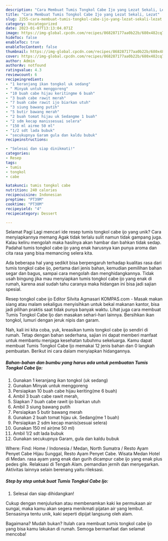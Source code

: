```yaml
---
description: "Cara Membuat Tumis Tongkol Cabe Ijo yang Lezat Sekali, Lezat"
title: "Cara Membuat Tumis Tongkol Cabe Ijo yang Lezat Sekali, Lezat"
slug: 2255-cara-membuat-tumis-tongkol-cabe-ijo-yang-lezat-sekali-lezat
category: Uncategorized
date: 2023-01-07T13:13:04.071Z
image: https://img-global.cpcdn.com/recipes/868287177aa0b22b/680x482cq70/tumis-tongkol-cabe-ijo-foto-resep-utama.jpg
hideToc: false
enableToc: true
enableTocContent: false
thumbnail: https://img-global.cpcdn.com/recipes/868287177aa0b22b/680x482cq70/tumis-tongkol-cabe-ijo-foto-resep-utama.jpg
cover: https://img-global.cpcdn.com/recipes/868287177aa0b22b/680x482cq70/tumis-tongkol-cabe-ijo-foto-resep-utama.jpg
author: Admin
authorAv: notfound
ratingvalue: 4.3
reviewcount: 6
recipeingredient:
- "1 keranjang ikan tongkol uk sedang"
- " Minyak untuk menggoreng"
- "10 buah cabe hijau keritingme 6 buah"
- "3 buah cabe rawit merah"
- "7 buah cabe rawit ijo biarkan utuh"
- "3 siung bawang putih"
- "5 butir bawang merah"
- "2 buah tomat hijau uk Sedangme 1 buah"
- "2 sdm kecap manissesuai selera"
- "150 ml airme 50 ml"
- "1/2 sdt lada bubuk"
- "secukupnya Garam gula dan kaldu bubuk"
recipeinstructions:

- "Selesai dan siap dinikmati!"
categories:
- Resep
tags:
- tumis
- tongkol
- cabe

katakunci: tumis tongkol cabe 
nutrition: 240 calories
recipecuisine: Indonesian
preptime: "PT39M"
cooktime: "PT30M"
recipeyield: "4"
recipecategory: Dessert

---
```



Selamat Pagi Lagi mencari ide resep tumis tongkol cabe ijo yang unik? Cara menyiapkannya memang Agak tidak terlalu sulit namun tidak gampang juga. Kalau keliru mengolah maka hasilnya akan hambar dan bahkan tidak sedap. Padahal tumis tongkol cabe ijo yang enak harusnya kan punya aroma dan cita rasa yang bisa memancing selera kita.


Ada beberapa hal yang sedikit bisa berpengaruh terhadap kualitas rasa dari tumis tongkol cabe ijo, pertama dari jenis bahan, kemudian pemilihan bahan segar dan bagus, sampai cara mengolah dan menghidangkannya. Tidak usah bingung jika mau menyiapkan tumis tongkol cabe ijo yang enak di rumah, karena asal sudah tahu caranya maka hidangan ini bisa jadi sajian spesial.

Resep tongkol cabe ijo Editor Silvita Agmasari KOMPAS.com - Masak makan siang atau malam sekaligus menyisihkan untuk bekal makanan kantor, bisa jadi pilihan praktis saat tidak punya banyak waktu. Lihat juga cara membuat Tumis Tongkol Cabe Ijo dan masakan sehari-hari lainnya. Bersihkan ikan tongkol, lumuri dengan jeruk nipis dan garam.


Nah, kali ini kita coba, yuk, kreasikan tumis tongkol cabe ijo sendiri di rumah. Tetap dengan bahan sederhana, sajian ini dapat memberi manfaat untuk membantu menjaga kesehatan tubuhmu sekeluarga. Kamu dapat membuat Tumis Tongkol Cabe Ijo memakai 12 jenis bahan dan 0 langkah pembuatan. Berikut ini cara dalam menyiapkan hidangannya.

<!--inarticleads1-->

##### Bahan-bahan dan bumbu yang harus ada untuk pembuatan Tumis Tongkol Cabe Ijo:

1. Gunakan 1 keranjang ikan tongkol (uk sedang)
1. Gunakan  Minyak untuk menggoreng
1. Persiapkan 10 buah cabe hijau keriting(me 6 buah)
1. Ambil 3 buah cabe rawit merah,
1. Siapkan 7 buah cabe rawit ijo biarkan utuh
1. Ambil 3 siung bawang putih
1. Persiapkan 5 butir bawang merah
1. Gunakan 2 buah tomat hijau uk. Sedang(me 1 buah)
1. Persiapkan 2 sdm kecap manis(sesuai selera)
1. Gunakan 150 ml air(me 50 ml)
1. Ambil 1/2 sdt lada bubuk
1. Gunakan secukupnya Garam, gula dan kaldu bubuk


Where: Find: Home / Indonesia / Medan, North Sumatra / Resto Ayam Penyet Cabe Hijau Sunggal, Resto Ayam Penyet Cabe. Wisata Medan Hotel di Medan. rasa ayam yang enak dan gurih dicampur cabe ijo yang enak plus pedes gile. Relaksasi di Tengah Alam. pemandian jernih dan menyegarkan. Aktivitas lainnya selain berenang yaitu rileksasi. 

<!--inarticleads2-->

##### Step by step untuk buat Tumis Tongkol Cabe Ijo:


1. Selesai dan siap dihidangkan!

Cukup dengan menjulurkan atau membenamkan kaki ke permukaan air sungai, maka kamu akan segera menikmati pijatan air yang lembut. Sensasinya tentu unik, kaki seperti dipijat langsung oleh alam. 

Bagaimana? Mudah bukan? Itulah cara membuat tumis tongkol cabe ijo yang bisa kamu lakukan di rumah. Semoga bermanfaat dan selamat mencoba!
